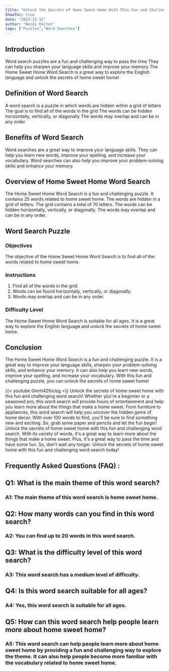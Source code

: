 ```yaml
---
title: "Unlock the Secrets of Home Sweet Home With This Fun and Challenging Word Search!"
ShowToc: true 
date: "2023-12-12"
author: "Becki Dalton" 
tags: ["Puzzles","Word Searches"]
---
```

## Introduction
Word search puzzles are a fun and challenging way to pass the time They can help you sharpen your language skills and improve your memory The Home Sweet Home Word Search is a great way to explore the English language and unlock the secrets of home sweet home!

## Definition of Word Search
A word search is a puzzle in which words are hidden within a grid of letters The goal is to find all of the words in the grid The words can be hidden horizontally, vertically, or diagonally The words may overlap and can be in any order

## Benefits of Word Search
Word searches are a great way to improve your language skills. They can help you learn new words, improve your spelling, and increase your vocabulary. Word searches can also help you improve your problem-solving skills and enhance your memory.

## Overview of Home Sweet Home Word Search
The Home Sweet Home Word Search is a fun and challenging puzzle. It contains 25 words related to home sweet home. The words are hidden in a grid of letters. The grid contains a total of 70 letters. The words can be hidden horizontally, vertically, or diagonally. The words may overlap and can be in any order.

## Word Search Puzzle
### Objectives
The objective of the Home Sweet Home Word Search is to find all of the words related to home sweet home.

### Instructions
1. Find all of the words in the grid.
2. Words can be found horizontally, vertically, or diagonally.
3. Words may overlap and can be in any order.

### Difficulty Level
The Home Sweet Home Word Search is suitable for all ages. It is a great way to explore the English language and unlock the secrets of home sweet home.

## Conclusion
The Home Sweet Home Word Search is a fun and challenging puzzle. It is a great way to improve your language skills, sharpen your problem-solving skills, and enhance your memory. It can also help you learn new words, improve your spelling, and increase your vocabulary. With this fun and challenging puzzle, you can unlock the secrets of home sweet home!

{{< youtube Gmrh42foUsg >}} 
Unlock the secrets of home sweet home with this fun and challenging word search! Whether you're a beginner or a seasoned pro, this word search will provide hours of entertainment and help you learn more about the things that make a home sweet. From furniture to appliances, this word search will help you uncover the hidden gems of home decor. With over 100 words to find, you'll be sure to find something new and exciting. So, grab some paper and pencils and let the fun begin! Unlock the secrets of home sweet home with this fun and challenging word search. With its variety of words, it's a great way to learn more about the things that make a home sweet. Plus, it's a great way to pass the time and have some fun. So, don't wait any longer. Unlock the secrets of home sweet home with this fun and challenging word search today!

## Frequently Asked Questions (FAQ) :
<h2>Q1: What is the main theme of this word search?</h2>

<h3>A1: The main theme of this word search is home sweet home.</h3>

<h2>Q2: How many words can you find in this word search?</h2>

<h3>A2: You can find up to 20 words in this word search.</h3>

<h2>Q3: What is the difficulty level of this word search?</h2>

<h3>A3: This word search has a medium level of difficulty.</h3>

<h2>Q4: Is this word search suitable for all ages?</h2>

<h3>A4: Yes, this word search is suitable for all ages.</h3>

<h2>Q5: How can this word search help people learn more about home sweet home?</h2>

<h3>A5: This word search can help people learn more about home sweet home by providing a fun and challenging way to explore the theme. It can also help people become more familiar with the vocabulary related to home sweet home.</h3>



